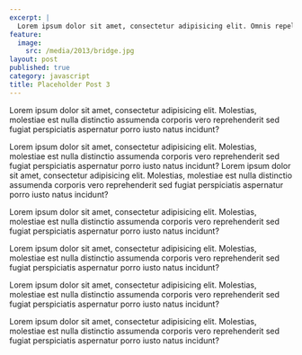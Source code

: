 ```yaml
---
excerpt: |
  Lorem ipsum dolor sit amet, consectetur adipisicing elit. Omnis repellendus iure nemo. Cum, perferendis, fugit, quaerat necessitatibus voluptatibus sapiente vero magnam similique sit neque natus.
feature:
  image:
    src: /media/2013/bridge.jpg
layout: post
published: true
category: javascript
title: Placeholder Post 3
---
```


Lorem ipsum dolor sit amet, consectetur adipisicing elit. Molestias, molestiae est nulla distinctio assumenda corporis vero reprehenderit sed fugiat perspiciatis aspernatur porro iusto natus incidunt?

Lorem ipsum dolor sit amet, consectetur adipisicing elit. Molestias, molestiae est nulla distinctio assumenda corporis vero reprehenderit sed fugiat perspiciatis aspernatur porro iusto natus incidunt? Lorem ipsum dolor sit amet, consectetur adipisicing elit. Molestias, molestiae est nulla distinctio assumenda corporis vero reprehenderit sed fugiat perspiciatis aspernatur porro iusto natus incidunt?

Lorem ipsum dolor sit amet, consectetur adipisicing elit. Molestias, molestiae est nulla distinctio assumenda corporis vero reprehenderit sed fugiat perspiciatis aspernatur porro iusto natus incidunt?

Lorem ipsum dolor sit amet, consectetur adipisicing elit. Molestias, molestiae est nulla distinctio assumenda corporis vero reprehenderit sed fugiat perspiciatis aspernatur porro iusto natus incidunt?

Lorem ipsum dolor sit amet, consectetur adipisicing elit. Molestias, molestiae est nulla distinctio assumenda corporis vero reprehenderit sed fugiat perspiciatis aspernatur porro iusto natus incidunt?

Lorem ipsum dolor sit amet, consectetur adipisicing elit. Molestias, molestiae est nulla distinctio assumenda corporis vero reprehenderit sed fugiat perspiciatis aspernatur porro iusto natus incidunt?
